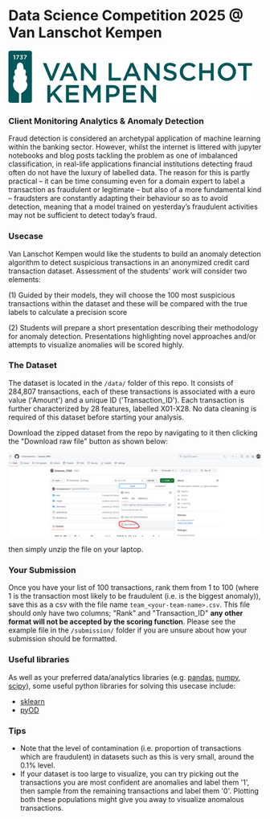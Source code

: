 # Data Science Competition 2025 @ Van Lanschot Kempen

![./images/vlk.png](./images/vlk.png)

### Client Monitoring Analytics & Anomaly Detection

Fraud detection is considered an archetypal application of machine learning within the banking sector. However, whilst
the internet is littered with jupyter notebooks and blog posts tackling the problem as one of imbalanced
classification, in real-life applications financial institutions detecting fraud often do not have the luxury of
labelled data. The reason for this is partly practical – it can be time consuming even for a domain expert to label a
transaction as fraudulent or legitimate – but also of a more fundamental kind – fraudsters are constantly adapting
their behaviour so as to avoid detection, meaning that a model trained on yesterday’s fraudulent activities may not be
sufficient to detect today’s fraud.

### Usecase

Van Lanschot Kempen would like the students to build an anomaly detection algorithm to detect suspicious transactions in
an anonymized credit card transaction dataset. Assessment of the students’ work will consider two elements:

(1) Guided by their models, they will choose the 100 most suspicious transactions within the dataset and these will be
compared with the true labels to calculate a precision score

(2) Students will prepare a short presentation describing their methodology for anomaly detection. Presentations
highlighting novel approaches and/or attempts to visualize anomalies will be scored highly.

### The Dataset

The dataset is located in the `/data/` folder of this repo. It consists of 284,807 transactions, each of these
transactions is associated with a euro value ('Amount') and a unique ID ('Transaction_ID'). Each transaction is further
characterized by 28 features, labelled X01-X28. No data cleaning is required of this dataset before starting your
analysis.

Download the zipped dataset from the repo by navigating to it then clicking the "Download raw file" button as shown below:

![./images/downloading.png](./images/downloading.png)

then simply unzip the file on your laptop.

### Your Submission

Once you have your list of 100 transactions, rank them from 1 to 100 (where 1 is the transaction most likely to be
fraudulent (i.e. is the biggest anomaly)), save this as a csv with the file name `team_<your-team-name>.csv`. This file should only have two columns; "Rank" and "Transaction_ID"
**any other format will not be accepted by the scoring function**. Please see the example file in the `/submission/` folder
if you are unsure about how your submission should be formatted.

### Useful libraries

As well as your preferred data/analytics libraries (e.g. [pandas](https://pandas.pydata.org/),
[numpy](https://numpy.org/), [scipy](https://scipy.org/)), some useful python libraries for solving this usecase
include:

- [sklearn](https://scikit-learn.org/stable/)
- [pyOD](https://pyod.readthedocs.io/en/latest/)

### Tips

- Note that the level of contamination (i.e. proportion of transactions which are fraudulent) in datasets such as this
  is very small, around the 0.1% level.
- If your dataset is too large to visualize, you can try picking out the transactions you are most confident are
  anomalies and label them '1', then sample from the remaining transactions and label them '0'. Plotting both these
  populations might give you away to visualize anomalous transactions.
